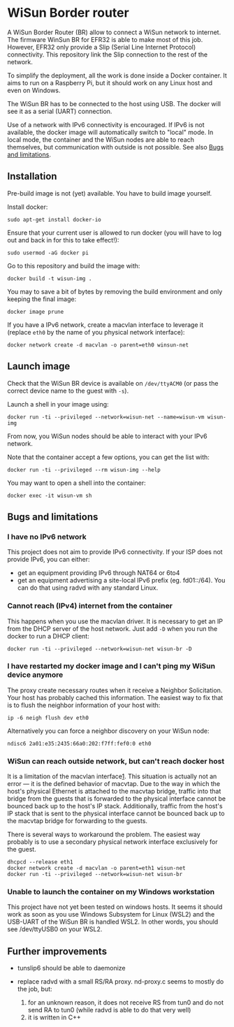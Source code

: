 WiSun Border router
===================

A WiSun Border Router (BR) allow to connect a WiSun network to internet. The
firmware WinSun BR for EFR32 is able to make most of this job. However, EFR32
only provide a Slip (Serial Line Internet Protocol) connectivity. This
repository link the Slip connection to the rest of the network.

To simplify the deployment, all the work is done inside a Docker container. It
aims to run on a Raspberry Pi, but it should work on any Linux host and even on
Windows.

The WiSun BR has to be connected to the host using USB. The docker will see it
as a serial (UART) connection.

Use of a network with IPv6 connectivity is encouraged. If IPv6 is not
available, the docker image will automatically switch to "local" mode. In local
mode, the container and the WiSun nodes are able to reach themselves, but
communication with outside is not possible. See also [Bugs and
limitations](#bugs-and-limitations).

Installation
------------

Pre-build image is not (yet) available. You have to build image yourself.

Install docker:

    sudo apt-get install docker-io

Ensure that your current user is allowed to run docker (you will have to log out
and back in for this to take effect!):

    sudo usermod -aG docker pi

Go to this repository and build the image with:

    docker build -t wisun-img .

You may to save a bit of bytes by removing the build environment and only
keeping the final image:

    docker image prune

If you have a IPv6 network, create a macvlan interface to leverage it (replace
`eth0` by the name of you physical network interface):

    docker network create -d macvlan -o parent=eth0 winsun-net

Launch image
------------

Check that the WiSun BR device is available on `/dev/ttyACM0` (or pass the
correct device name to the guest with `-s`).

Launch a shell in your image using:

    docker run -ti --privileged --network=wisun-net --name=wisun-vm wisun-img

From now, you WiSun nodes should be able to interact with your IPv6 network.

Note that the container accept a few options, you can get the list with:

    docker run -ti --privileged --rm wisun-img --help

You may want to open a shell into the container:

    docker exec -it wisun-vm sh

Bugs and limitations
--------------------

### I have no IPv6 network

This project does not aim to provide IPv6 connectivity. If your ISP does not
provide IPv6, you can either:

  - get an equipment providing IPv6 through NAT64 or 6to4
  - get an equipment advertising a site-local IPv6 prefix (eg. fd01::/64). You
    can do that using radvd with any standard Linux.

### Cannot reach (IPv4) internet from the container

This happens when you use the macvlan driver. It is necessary to get an IP from
the DHCP server of the host network. Just add `-D` when you run the docker to
run a DHCP client:

    docker run -ti --privileged --network=wisun-net wisun-br -D

### I have restarted my docker image and I can't ping my WiSun device anymore

The proxy create necessary routes when it receive a Neighbor Solicitation. Your
host has probably cached this information. The easiest way to fix that is to
flush the neighbor information of your host with:

    ip -6 neigh flush dev eth0

Alternatively you can force a neighbor discovery on your WiSun node:

    ndisc6 2a01:e35:2435:66a0:202:f7ff:fef0:0 eth0


### WiSun can reach outside network, but can't reach docker host

It is a limitation of the macvlan interface[1]. This situation is actually not
an error — it is the defined behavior of macvtap. Due to the way in which the
host's physical Ethernet is attached to the macvtap bridge, traffic into that
bridge from the guests that is forwarded to the physical interface cannot be
bounced back up to the host's IP stack. Additionally, traffic from the host's IP
stack that is sent to the physical interface cannot be bounced back up to the
macvtap bridge for forwarding to the guests.

There is several ways to workaround the problem. The easiest way probably is to
use a secondary physical network interface exclusively for the guest.

    dhcpcd --release eth1
    docker network create -d macvlan -o parent=eth1 wisun-net
    docker run -ti --privileged --network=wisun-net wisun-br


[1]: https://access.redhat.com/documentation/en-US/Red_Hat_Enterprise_Linux/6/html/Virtualization_Host_Configuration_and_Guest_Installation_Guide/App_Macvtap.html

### Unable to launch the container on my Windows workstation

This project have not yet been tested on windows hosts. It seems it should work
as soon as you use  Windows Subsystem for Linux (WSL2) and the USB-UART of the
WiSun BR is handled WSL2. In other words, you should see  /dev/ttyUSB0 on your
WSL2.


Further improvements
--------------------

- tunslip6 should be able to daemonize

- replace radvd with a small RS/RA proxy. nd-proxy.c seems to mostly do the job,
  but:

   1. for an unknown reason, it does not receive RS from tun0 and do not send RA
      to tun0 (while radvd is able to do that very well)
   2. it is written in C++

